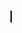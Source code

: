 <!DOCTYPE html>
<html>
<head>
<title>HTML5 Canvas Tag</title>
</head>

<body>
<canvas id = "newCanvas" width = "500" height = "300" style = "border:1px solid #000000;"></canvas>
<script>
var c = document.getElementById('newCanvas');
var ctx = c.getContext('2d');
ctx.beginPath();
ctx.moveTo(75,40);
ctx.bezierCurveTo(75,37,70,25,50,25);
ctx.bezierCurveTo(20,25,20,62.5,20,62.5);
ctx.bezierCurveTo(20,80,40,102,75,120);
ctx.bezierCurveTo(110,102,130,80,130,62.5);
ctx.bezierCurveTo(130,62.5,130,25,100,25);
ctx.bezierCurveTo(85,25,75,37,75,40);
ctx.fill();
</script>

</body>
</html>
